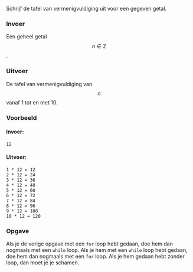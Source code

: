 Schrijf de tafel van vermenigvuldiging uit voor een gegeven getal.

### Invoer

Een geheel getal $$n \in \mathbb{Z}$$.

### Uitvoer

De tafel van vermenigvuldiging van $$n$$ vanaf 1 tot en met 10.

### Voorbeeld

#### Invoer:

```
12
```

#### Uitvoer:

```
1 * 12 = 12
2 * 12 = 24
3 * 12 = 36
4 * 12 = 48
5 * 12 = 60
6 * 12 = 72
7 * 12 = 84
8 * 12 = 96
9 * 12 = 108
10 * 12 = 120
```

### Opgave

Als je de vorige opgave met een `for` loop hebt gedaan, doe hem dan nogmaals met 
een `while` loop. Als je hem met een `while` loop hebt gedaan, doe hem dan 
nogmaals met een `for` loop. Als je hem gedaan hebt zonder loop, dan moet je 
je schamen.